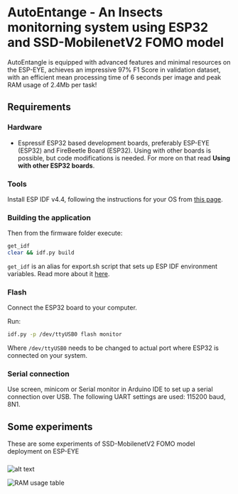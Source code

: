 # AutoEntange - An Insects monitorning system using ESP32 and SSD-MobilenetV2 FOMO model

AutoEntangle is equipped with advanced features and minimal resources on the ESP-EYE, achieves an impressive 97% F1 Score in validation dataset, with an efficient mean processing time of 6 seconds per image and peak RAM usage of 2.4Mb per task!

## Requirements

### Hardware

- Espressif ESP32 based development boards, preferably ESP-EYE (ESP32) and FireBeetle Board (ESP32). Using with other boards is possible, but code modifications is needed. For more on that read **Using with other ESP32 boards**.

### Tools
Install ESP IDF v4.4, following the instructions for your OS from [this page](https://docs.espressif.com/projects/esp-idf/en/v4.4/esp32/get-started/index.html#installation-step-by-step).

### Building the application
Then from the firmware folder execute:
```bash
get_idf
clear && idf.py build 
```
```get_idf``` is an alias for export.sh script that sets up ESP IDF environment variables. Read more about it [here](https://docs.espressif.com/projects/esp-idf/en/v4.4/esp32/get-started/index.html#step-4-set-up-the-environment-variables).

### Flash

Connect the ESP32 board to your computer.

Run:
   ```bash
   idf.py -p /dev/ttyUSB0 flash monitor
   ```

Where ```/dev/ttyUSB0``` needs to be changed to actual port where ESP32 is connected on your system.

### Serial connection

Use screen, minicom or Serial monitor in Arduino IDE to set up a serial connection over USB. The following UART settings are used: 115200 baud, 8N1.

## Some experiments
These are some experiments of SSD-MobilenetV2 FOMO model deployment on ESP-EYE

### 
![alt text]([http://url/to/img.png](https://scontent.fhan17-1.fna.fbcdn.net/v/t1.15752-9/393188173_358351569870612_6804848453205592332_n.png?_nc_cat=106&ccb=1-7&_nc_sid=8cd0a2&_nc_ohc=eOah0urXLXkAX-mZQKV&_nc_ht=scontent.fhan17-1.fna&_nc_e2o=s&oh=03_AdRzXZx7VrL2Gbb6oI8veseT4kQB6dulsqZskCI10-GkUg&oe=65537C74)https://scontent.fhan17-1.fna.fbcdn.net/v/t1.15752-9/393188173_358351569870612_6804848453205592332_n.png?_nc_cat=106&ccb=1-7&_nc_sid=8cd0a2&_nc_ohc=eOah0urXLXkAX-mZQKV&_nc_ht=scontent.fhan17-1.fna&_nc_e2o=s&oh=03_AdRzXZx7VrL2Gbb6oI8veseT4kQB6dulsqZskCI10-GkUg&oe=65537C74)

![RAM usage table](https://github.com/DeutscherQuan/AutoEntangleV01/assets/109386187/5a74cf23-dd75-4eb9-be80-3d9ceca8d643)


